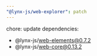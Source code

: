 ```yaml
---
"@lynx-js/web-explorer": patch
---
```


chore: update dependencies:

- @lynx-js/web-elements@0.7.2
- @lynx-js/web-core@0.13.2
